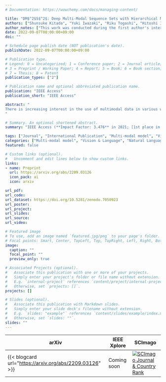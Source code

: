 ```yaml
---
# Documentation: https://wowchemy.com/docs/managing-content/

title: "DM$^2$S$^2$: Deep Multi-Modal Sequence Sets with Hierarchical Modality Attention"
authors: ["Shunsuke Kitada", "Yuki Iwazaki", "Riku Togashi", "Hitoshi Iyatomi"]
author_notes: ["This work was conducted during the first author's internship at CyberAgent Inc."]
date: 2022-09-07T00:00:00+09:00
doi: ""

# Schedule page publish date (NOT publication's date).
publishDate: 2022-09-07T00:00:00+09:00

# Publication type.
# Legend: 0 = Uncategorized; 1 = Conference paper; 2 = Journal article;
# 3 = Preprint / Working Paper; 4 = Report; 5 = Book; 6 = Book section;
# 7 = Thesis; 8 = Patent
publication_types: ["2"]

# Publication name and optional abbreviated publication name.
publication: "IEEE Access"
publication_short: "IEEE Access"

abstract: "
There is increasing interest in the use of multimodal data in various web applications, such as digital advertising and e-commerce. Typical methods for extracting important information from multimodal data rely on a mid-fusion architecture that combines the feature representations from multiple encoders. However, as the number of modalities increases, several potential problems with the mid-fusion model structure arise, such as an increase in the dimensionality of the concatenated multimodal features and missing modalities. To address these problems, we propose a new concept that considers multimodal inputs as a set of sequences, namely, deep multimodal sequence sets (DM$^2$S$^2$). Our set-aware concept consists of three components that capture the relationships among multiple modalities: (a) a BERT-based encoder to handle the inter- and intra-order of elements in the sequences, (b) intra-modality residual attention (IntraMRA) to capture the importance of the elements in a modality, and (c) inter-modality residual attention (InterMRA) to enhance the importance of elements with modality-level granularity further. Our concept exhibits performance that is comparable to or better than the previous set-aware models. Furthermore, we demonstrate that the visualization of the learned InterMRA and IntraMRA weights can provide an interpretation of the prediction results.
"

# Summary. An optional shortened abstract.
summary: "IEEE Access (**Impact Factor: 3.476** in 2021; [1st place in Engineering & Computer Science (general) at Google Scholar Metrics](https://scholar.google.com/citations?view_op=top_venues&hl=en&vq=eng_enggeneral))"

tags: ["Journal", "International Publication", "Multi-modal model", "Vision & Language", "Referred", "Open Access", "IEEE"]
categories: ["Multi-modal model", "Vision & Language", "Natural Language Processing", "Attention Mechanisms"]
featured: false

# Custom links (optional).
#   Uncomment and edit lines below to show custom links.
links:
- name: Preprint
  url: https://arxiv.org/abs/2209.03126
  icon_pack: ai
  icon: arxiv

url_pdf:
url_code:
url_dataset: https://doi.org/10.5281/zenodo.7050923
url_poster:
url_project:
url_slides:
url_source:
url_video:

# Featured image
# To use, add an image named `featured.jpg/png` to your page's folder. 
# Focal points: Smart, Center, TopLeft, Top, TopRight, Left, Right, BottomLeft, Bottom, BottomRight.
image:
  caption: ""
  focal_point: ""
  preview_only: true

# Associated Projects (optional).
#   Associate this publication with one or more of your projects.
#   Simply enter your project's folder or file name without extension.
#   E.g. `internal-project` references `content/project/internal-project/index.md`.
#   Otherwise, set `projects: []`.
projects: []

# Slides (optional).
#   Associate this publication with Markdown slides.
#   Simply enter your slide deck's filename without extension.
#   E.g. `slides: "example"` references `content/slides/example/index.md`.
#   Otherwise, set `slides: ""`.
slides: ""
---
```


| arXiv | IEEE Xplore | SCImago |
|-------|-------------|---------|
| {{< blogcard url="https://arxiv.org/abs/2209.03126" >}} | Coming soon | <a href="https://www.scimagojr.com/journalsearch.php?q=21100374601&amp;tip=sid&amp;exact=no" title="SCImago Journal &amp; Country Rank"><img border="0" src="https://www.scimagojr.com/journal_img.php?id=21100374601" alt="SCImago Journal &amp; Country Rank"  /></a> |
